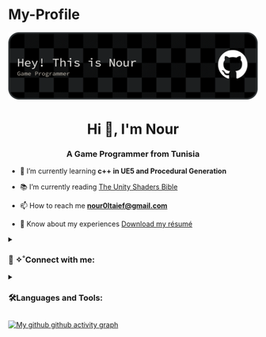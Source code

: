# My-Profile
![Header](./My_Banner.png)

<h1 align="center">Hi 👋, I'm Nour</h1>
<h3 align="center">A Game Programmer from Tunisia</h3>

- 🌱 I’m currently learning **c++ in UE5 and Procedural Generation**

- 📚 I’m currently reading [The Unity Shaders Bible](https://jettelly.com/store/the-unity-shaders-bible)

- 📫 How to reach me **nour0ltaief@gmail.com**

- 📄 Know about my experiences [Download my résumé ](https://drive.google.com/uc?export=download&id=1aGGSletd0SQ4SIMdq9l_f5aPDpZjCbH2)

<details>
<summary>
  <h3 align="left">💭 ✧˚Connect with me:</summary></summary>
<p align="left">
<a href="https://twitter.com/i_seek_kh" target="blank"><img align="center" src="https://raw.githubusercontent.com/rahuldkjain/github-profile-readme-generator/master/src/images/icons/Social/twitter.svg" alt="i_seek_kh" height="30" width="40" /></a>
<a href="https://linkedin.com/in/nour ltaief" target="blank"><img align="center" src="https://raw.githubusercontent.com/rahuldkjain/github-profile-readme-generator/master/src/images/icons/Social/linked-in-alt.svg" alt="nour ltaief" height="30" width="40" /></a>
</p>
</details>
<details>
<summary>
<h3 align="left">🛠️Languages and Tools:</h3></summary>

### Programming Languages

<a href="https://www.w3schools.com/cpp/" target="_blank" rel="noreferrer"><img src="https://raw.githubusercontent.com/devicons/devicon/master/icons/cplusplus/cplusplus-original.svg" alt="C++" width="30" height="30"/></a>
<a href="https://www.w3schools.com/cs/" target="_blank" rel="noreferrer"><img src="https://raw.githubusercontent.com/devicons/devicon/master/icons/csharp/csharp-original.svg" alt="C#" width="30" height="30"/></a>
<a href="https://www.java.com" target="_blank" rel="noreferrer"><img src="https://raw.githubusercontent.com/devicons/devicon/master/icons/java/java-original.svg" alt="Java" width="30" height="30"/></a>
<a href="https://developer.mozilla.org/en-US/docs/Web/JavaScript" target="_blank" rel="noreferrer"><img src="https://raw.githubusercontent.com/devicons/devicon/master/icons/javascript/javascript-original.svg" alt="JavaScript" width="30" height="30"/></a>

### Game Development
<a href="https://unity.com/" target="_blank" rel="noreferrer"><img src="https://www.vectorlogo.zone/logos/unity3d/unity3d-icon.svg" alt="Unity" width="30" height="30"/></a>
<a href="https://www.blender.org/" target="_blank" rel="noreferrer"><img src="https://download.blender.org/branding/community/blender_community_badge_white.svg" alt="Blender" width="30" height="30"/></a>

### Web Development
<a href="https://nodejs.org" target="_blank" rel="noreferrer"><img src="https://raw.githubusercontent.com/devicons/devicon/master/icons/nodejs/nodejs-original-wordmark.svg" alt="Node.js" width="30" height="30"/></a>
<a href="https://reactjs.org/" target="_blank" rel="noreferrer"><img src="https://raw.githubusercontent.com/devicons/devicon/master/icons/react/react-original-wordmark.svg" alt="React" width="30" height="30"/></a>

### Design Tools
<a href="https://www.figma.com/" target="_blank" rel="noreferrer"><img src="https://www.vectorlogo.zone/logos/figma/figma-icon.svg" alt="Figma" width="30" height="30"/></a>
<a href="https://www.adobe.com/in/products/illustrator.html" target="_blank" rel="noreferrer"> <img src="https://www.vectorlogo.zone/logos/adobe_illustrator/adobe_illustrator-icon.svg" alt="illustrator" width="30" height="30"/> </a> 
<a href="https://www.photoshop.com/en" target="_blank" rel="noreferrer"> <img src="https://raw.githubusercontent.com/devicons/devicon/master/icons/photoshop/photoshop-line.svg" alt="photoshop" width="30" height="30"/> </a> 
</details>

[![My github github activity graph](https://github-readme-activity-graph.vercel.app/graph?username=nerkolt&point=403d3d&area=true&theme=dracula&custom_title=My%20activity%20Graph&hide_border=true)](https://github.com/ashutosh00710/github-readme-activity-graph)
